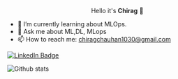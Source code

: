 <p align="center">Hello it's <strong>Chirag</strong> 👋</p>

- 🌱 I’m currently learning about MLOps.
- 💬 Ask me about ML,DL, MLops  
- 📫 How to reach me: chiragchauhan1030@gmail.com

[![LinkedIn Badge](https://img.shields.io/badge/LinkedIn-Profile-informational?style=flat&logo=linkedin&logoColor=white&color=0D76A8)](https://www.linkedin.com/in/chirag-chauhan-9a220a195/)
  
![Github stats](https://github-readme-stats.vercel.app/api?username=ChiragChauhan4579&theme=radical)<br>
